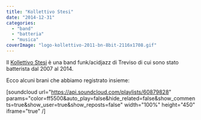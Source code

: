 ```yaml
---
title: "Kollettivo Stesi"
date: "2014-12-31"
categories: 
  - "band"
  - "batteria"
  - "musica"
coverImage: "logo-kollettivo-2011-bn-8bit-2116x1708.gif"
---
```


Il [Kollettivo Stesi](http://fb.com/KollettivoStesi) è una band funk/acidjazz di Treviso di cui sono stato batterista dal 2007 al 2014.

Ecco alcuni brani che abbiamo registrato insieme:

\[soundcloud url="https://api.soundcloud.com/playlists/60879828" params="color=ff5500&auto\_play=false&hide\_related=false&show\_comments=true&show\_user=true&show\_reposts=false" width="100%" height="450" iframe="true" /\]
